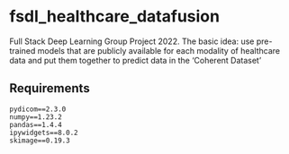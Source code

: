 # fsdl_healthcare_datafusion
Full Stack Deep Learning Group Project 2022. The basic idea: use pre-trained models that are publicly available for each modality of healthcare data and put them together to predict data in the ‘Coherent Dataset’ 

## Requirements
`pydicom==2.3.0`  
`numpy==1.23.2`  
`pandas==1.4.4`  
`ipywidgets==8.0.2`  
`skimage==0.19.3`  